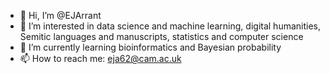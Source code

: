 - 👋 Hi, I’m @EJArrant
- 👀 I’m interested in data science and machine learning, digital humanities, Semitic languages and manuscripts, statistics and computer science
- 🌱 I’m currently learning bioinformatics and Bayesian probability
- 📫 How to reach me: eja62@cam.ac.uk

<!---
EJArrant/EJArrant is a ✨ special ✨ repository because its `README.md` (this file) appears on your GitHub profile.
You can click the Preview link to take a look at your changes.
--->

